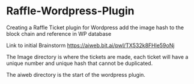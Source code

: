 # Raffle-Wordpress-Plugin
Creating a Raffle Ticket plugin for Wordpress 
add the image hash to the block chain and reference in WP database


Link to initial Brainstorm 
https://aiweb.bit.ai/pwl/TX532k8FHle59oNj



The Image directory is where the tickets are made, each ticket will have a unique number and unique hash that cannot be duplicated.

The aiweb directory is the start of the wordpress plugin.
